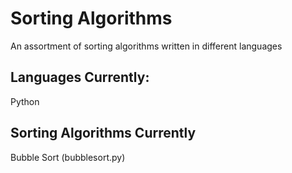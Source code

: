 # Sorting Algorithms

An assortment of sorting algorithms written in different languages

## Languages Currently:

Python

## Sorting Algorithms Currently

Bubble Sort (bubblesort.py)
